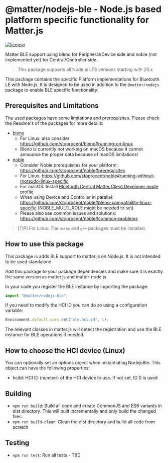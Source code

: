 # @matter/nodejs-ble - Node.js based platform specific functionality for Matter.js

[![license](https://img.shields.io/badge/license-Apache2-green.svg?style=flat)](https://raw.githubusercontent.com/mfucci/node-matter/master/LICENSE) 

Matter BLE support using bleno for Peripheral/Device side and noble (not implemented yet) for Central/Controller side.

> This package supports all Node.js LTS versions starting with 20.x

This package contains the specific Platform implementations for Bluetooth LE with Node.js. It is designed to be used in addition to the `@matter/nodejs` package to enable BLE specific functionality.

## Prerequisites and Limitations

The used packages have some limitations and prerequisites. Please check the Readme's of the packages for more details:
* [bleno](https://github.com/abandonware/bleno#readme)
  * For Linux: also consider https://github.com/stoprocent/bleno#running-on-linux
  * Bleno is currently not working on macOS because it cannot announce the proper data because of macOS limitations!
* [noble](https://github.com/abandonware/noble#readme)
  * Consider Noble prerequisites for your platform: https://github.com/stoprocent/noble#prerequisites
  * For Linux: https://github.com/stoprocent/noble#running-without-rootsudo-linux-specific
  * For macOS: Install [Bluetooth Central Matter Client Developer mode profile](../../docs/TROUBLESHOOTING.md#bluetooth-and-macos)
  * When using Device and Controller in parallel: https://github.com/stoprocent/noble#bleno-compatibility-linux-specific (NOBLE_MULTI_ROLE might be needed to set)
  * Please also see common issues and solutions: https://github.com/stoprocent/noble#common-problems


> [TIP] For Linux: The :`make` and `g++` packages must be installed.

## How to use this package
This package is adds BLE support to matter.js on Node.js. It is not intended to be used standalone.

Add this package to your package dependencies and make sure it is exactly the same version as matter.js and matter-node.js.

In your code you register the BLE instance by importing the package:

```ts
import "@matter/nodejs-ble";
```

If you need to modify the HCI ID you can do so using a configuration variable:

```ts
Environment.default.vars.set("ble.hci.id", 1);
```

The relevant classes in matter.js will detect the registration and use the BLE instance for BLE operations if needed.

## How to choose the HCI device (Linux)

You can optionally set an options object when instantiating NodejsBle.  This object can have the following properties:
* hciId: HCI ID (number) of the HCI device to use. If not set, ID 0 is used

## Building

* `npm run build`: Build all code and create CommonJS and ES6 variants in dist directory. This will built incrementally and only build the changed files.
* `npm run build-clean`: Clean the dist directory and build all code from scratch

## Testing

* `npm run test`: Run all tests - TBD
